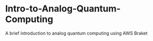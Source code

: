# Intro-to-Analog-Quantum-Computing
A brief introduction to analog quantum computing using AWS Braket
